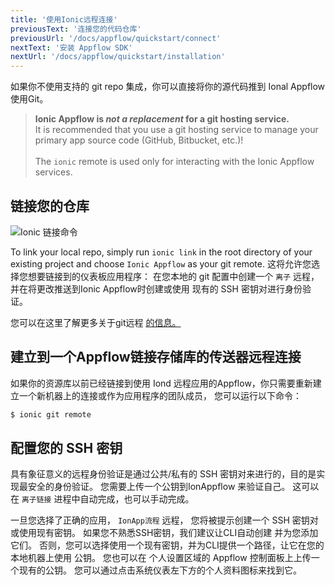 ```yaml
---
title: '使用Ionic远程连接'
previousText: '连接您的代码仓库'
previousUrl: '/docs/appflow/quickstart/connect'
nextText: '安装 Appflow SDK'
nextUrl: '/docs/appflow/quickstart/installation'
---
```


如果你不使用支持的 git repo 集成，你可以直接将你的源代码推到 Ional Appflow使用Git。

<blockquote>
  <b>Ionic Appflow is <i>not a replacement</i> for a git hosting service.</b></br>
  It is recommended that you use a git hosting service to manage your primary app source code
  (GitHub, Bitbucket, etc.)!<br /><br />
  The <code>ionic</code> remote is used only for interacting with the Ionic Appflow services.
</blockquote>

## 链接您的仓库

![Ionic 链接命令](/docs/assets/img/appflow/ionic-link.gif)

To link your local repo, simply run `ionic link` in the root directory of your existing project and choose `Ionic Appflow` as your git remote. 这将允许您选择您想要链接到的仪表板应用程序： 在您本地的 git 配置中创建一个 `离子` 远程， 并在将更改推送到Ionic Appflow时创建或使用 现有的 SSH 密钥对进行身份验证。

您可以在这里了解更多关于git远程 [的信息。](https://git-scm.com/book/en/v2/Git-Basics-Working-with-Remotes)

## 建立到一个Appflow链接存储库的传送器远程连接

如果你的资源库以前已经链接到使用 Iond 远程应用的Appflow，你只需要重新建立一个新机器上的连接或作为应用程序的团队成员， 您可以运行以下命令：

```bash
$ ionic git remote
```

## 配置您的 SSH 密钥

具有象征意义的远程身份验证是通过公共/私有的 SSH 密钥对来进行的，目的是实现最安全的身份验证。 您需要上传一个公钥到IonAppflow 来验证自己。 这可以在 `离子链接` 进程中自动完成，也可以手动完成。

一旦您选择了正确的应用， `IonApp流程` 远程， 您将被提示创建一个 SSH 密钥对 或使用现有密钥。 如果您不熟悉SSH密钥，我们建议让CLI自动创建 并为您添加它们。 否则，您可以选择使用一个现有密钥，并为CLI提供一个路径，让它在您的本地机器上使用 公钥。 您也可以在 个人设置区域的 Appflow 控制面板上上传一个现有的公钥。 您可以通过点击系统仪表左下方的个人资料图标来找到它。